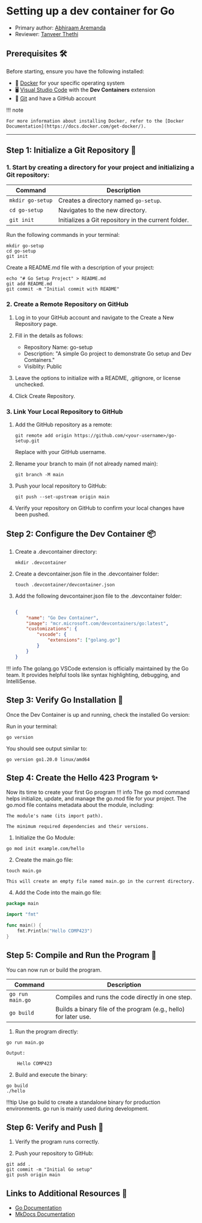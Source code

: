 # Setting up a dev container for Go

* Primary author: [Abhiraam Aremanda](https://github.com/AbhiraamA)
* Reviewer: [Tanveer Thethi](https://github.com/TanveerT12345)

## Prerequisites 🛠️
Before starting, ensure you have the following installed:

* 🐳 [Docker](https://docs.docker.com/engine/install/) for your specific operating system
* 🖥️ [Visual Studio Code](https://code.visualstudio.com/) with the **Dev Containers** extension
* 📂 [Git](https://git-scm.com/downloads) and have a GitHub account


!!! note

    For more information about installing Docker, refer to the [Docker Documentation](https://docs.docker.com/get-docker/).

---
## Step 1: Initialize a Git Repository 🔧

### 1. Start by creating a directory for your project and initializing a Git repository:

| Command                | Description                                          |
|------------------------|------------------------------------------------------|
| `mkdir go-setup`       | Creates a directory named `go-setup`.               |
| `cd go-setup`          | Navigates to the new directory.                     |
| `git init`             | Initializes a Git repository in the current folder. |

Run the following commands in your terminal:
``` bsh title="bsh"
mkdir go-setup
cd go-setup
git init
```

Create a README.md file with a description of your project:
``` bsh title="bsh"
echo "# Go Setup Project" > README.md
git add README.md
git commit -m "Initial commit with README"
```
### 2. Create a Remote Repository on GitHub
1. Log in to your GitHub account and navigate to the Create a New Repository page.

2. Fill in the details as follows:
    * Repository Name: go-setup
    * Description: "A simple Go project to demonstrate Go setup and Dev Containers."
    * Visiblity: Public

3. Leave the options to initialize with a README, .gitignore, or license unchecked.

4. Click Create Repository.

### 3. Link Your Local Repository to GitHub
1. Add the GitHub repository as a remote:
    ``` bsh title="bsh"
    git remote add origin https://github.com/<your-username>/go-setup.git
    ```
    Replace <your-username> with your GitHub username.

2. Rename your branch to main (if not already named main):
    ``` bsh title="bsh"
    git branch -M main
    ```
3. Push your local repository to GitHub:
    ``` bsh title="bsh"
    git push --set-upstream origin main
    ```
4. Verify your repository on GitHub to confirm your local changes have been pushed.


## Step 2: Configure the Dev Container 📦

1. Create a .devcontainer directory:
    ``` bsh title="bsh"
    mkdir .devcontainer
    ```

2. Create a devcontainer.json file in the .devcontainer folder:
    ``` bsh title="bsh"
    touch .devcontainer/devcontainer.json
    ```

3. Add the following devcontainer.json file to the .devcontainer folder:
    ``` json title="json"

    {
        "name": "Go Dev Container",
        "image": "mcr.microsoft.com/devcontainers/go:latest",
        "customizations": {
            "vscode": {
                "extensions": ["golang.go"]
            }
        }
    }
    ```

!!! info
    The golang.go VSCode extension is officially maintained by the Go team. It provides helpful tools like syntax highlighting, debugging, and IntelliSense.

## Step 3: Verify Go Installation 🐹
Once the Dev Container is up and running, check the installed Go version:

Run in your terminal:
``` bsh title="bsh"
go version
```

You should see output similar to:
``` bsh title="bsh"
go version go1.20.0 linux/amd64
```

## Step 4: Create the Hello 423 Program ✨
Now its time to create your first Go program
!!! info
    The go mod command helps initialize, update, and manage the go.mod file for your project. The go.mod file contains metadata about the module, including:

    The module's name (its import path).
    
    The minimum required dependencies and their versions.

1. Initialize the Go Module:
``` bsh title="bsh"
go mod init example.com/hello
```
2. Create the main.go file:
``` bsh title="bsh"
touch main.go
```

    This will create an empty file named main.go in the current directory.

4. Add the Code into the main.go file:
``` go title="go"
package main

import "fmt"

func main() {
    fmt.Println("Hello COMP423")
}
```

## Step 5: Compile and Run the Program 🚀

You can now run or build the program.

| Command           | Description                                                     |
|-------------------|-----------------------------------------------------------------|
| `go run main.go`  | Compiles and runs the code directly in one step.                |
| `go build	`       | Builds a binary file of the program (e.g., hello) for later use.|

1. Run the program directly:
``` bsh title="bsh"
go run main.go
```
    Output:

        Hello COMP423

2. Build and execute the binary:
``` bsh title="bsh"
go build
./hello
```

!!!tip
     Use go build to create a standalone binary for production environments. go run is mainly used during development.

## Step 6: Verify and Push 📝

1. Verify the program runs correctly.

2. Push your repository to GitHub:
``` bsh title="bsh"
git add .
git commit -m "Initial Go setup"
git push origin main
```

## Links to Additional Resources 🔗
* [Go Documentation](https://go.dev/doc/)
* [MkDocs Documentation](https://www.mkdocs.org/)






